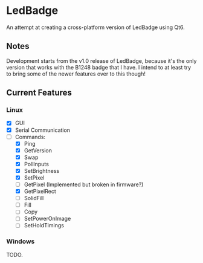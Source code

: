# LedBadge
An attempt at creating a cross-platform version of LedBadge using Qt6.

## Notes
Development starts from the v1.0 release of LedBadge, because it's the only version that works with the B1248 badge that I have.
I intend to at least try to bring some of the newer features over to this though!

## Current Features
### Linux
 - [x] GUI
 - [x] Serial Communication
 - [ ] Commands:
    - [x] Ping
    - [x] GetVersion
    - [x] Swap
    - [x] PollInputs
    - [x] SetBrightness
    - [x] SetPixel
    - [ ] GetPixel (Implemented but broken in firmware?)
    - [x] GetPixelRect
    - [ ] SolidFill
    - [ ] Fill
    - [ ] Copy
    - [ ] SetPowerOnImage
    - [ ] SetHoldTimings

### Windows
TODO.